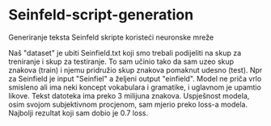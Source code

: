 # Seinfeld-script-generation
Generiranje teksta Seinfeld skripte koristeći neuronske mreže

Naš "dataset" je ubiti Seinfield.txt koji smo trebali podijeliti na skup za treniranje i skup za testiranje. To sam učinio tako da sam uzeo skup znakova (train) i njemu pridružio skup znakova pomaknut udesno (test). Npr za Seinfield je input "Seinfiel" a željeni output "einfield". Model ne priča vrlo smisleno ali ima neki koncept vokabulara i gramatike, i uglavnom je upamtio likove. Tekst datoteka ima preko 3 milijuna znakova. Uspješnost modela, osim svojom subjektivnom procjenom, sam mjerio preko loss-a modela. Najbolji rezultat koji sam dobio je 0.7 loss.

